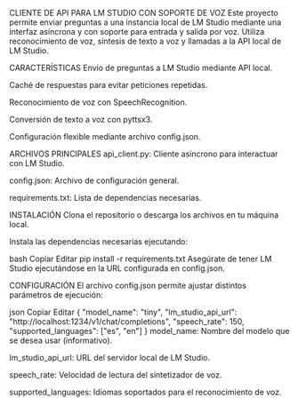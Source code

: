CLIENTE DE API PARA LM STUDIO CON SOPORTE DE VOZ
Este proyecto permite enviar preguntas a una instancia local de LM Studio mediante una interfaz asíncrona y con soporte para entrada y salida por voz. Utiliza reconocimiento de voz, síntesis de texto a voz y llamadas a la API local de LM Studio.

CARACTERÍSTICAS
Envío de preguntas a LM Studio mediante API local.

Caché de respuestas para evitar peticiones repetidas.

Reconocimiento de voz con SpeechRecognition.

Conversión de texto a voz con pyttsx3.

Configuración flexible mediante archivo config.json.

ARCHIVOS PRINCIPALES
api_client.py: Cliente asíncrono para interactuar con LM Studio.

config.json: Archivo de configuración general.

requirements.txt: Lista de dependencias necesarias.

INSTALACIÓN
Clona el repositorio o descarga los archivos en tu máquina local.

Instala las dependencias necesarias ejecutando:

bash
Copiar
Editar
pip install -r requirements.txt
Asegúrate de tener LM Studio ejecutándose en la URL configurada en config.json.

CONFIGURACIÓN
El archivo config.json permite ajustar distintos parámetros de ejecución:

json
Copiar
Editar
{
  "model_name": "tiny",
  "lm_studio_api_url": "http://localhost:1234/v1/chat/completions",
  "speech_rate": 150,
  "supported_languages": ["es", "en"]
}
model_name: Nombre del modelo que se desea usar (informativo).

lm_studio_api_url: URL del servidor local de LM Studio.

speech_rate: Velocidad de lectura del sintetizador de voz.

supported_languages: Idiomas soportados para el reconocimiento de voz.

